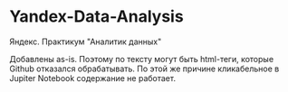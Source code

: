 # Yandex-Data-Analysis
Яндекс. Практикум "Аналитик данных"

Добавлены as-is. Поэтому по тексту могут быть html-теги, которые Github отказался обрабатывать. По этой же причине кликабельное в Jupiter Notebook содержание не работает.

